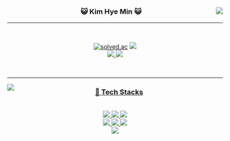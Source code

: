 <div align="center">
  
<img align="right" src="https://github-readme-stats.vercel.app/api?username=kimhm0728&theme=buefy&count_private=true&show_icons=true&custom_title=GitHub%20Stats"/>


  
  ### 😺 Kim Hye Min 😺
  
  ---
  
  
  <br>
 
 
  <a href="https://github.com/kimhm0728"><img alt="solved.ac" src="https://hits.seeyoufarm.com/api/count/incr/badge.svg?url=https%3A%2F%2Fgithub.com%2Fkimhm0728&count_bg=%23000000&title_bg=%23000000&icon=github.svg&icon_color=%23E7E7E7&title=GitHub&edge_flat=false)"/></a> 
  <a href="https://solved.ac/kimhm0728"><img src="http://mazassumnida.wtf/api/mini/generate_badge?boj=kimhm0728"/></a>  <br>
  <a href="https://www.instagram.com/hrniin"><img src="https://img.shields.io/badge/Instagram-E4405F?style=flat-square&logo=Instagram&logoColor=white"/> 
  <a href="https://thdbs523.tistory.com"><img src="https://img.shields.io/badge/Tistory-000000?style=flat-square&logo=Tistory&logoColor=white"/>    
    
  
  <br>
 
---


<img align="left" src="https://github-readme-stats.vercel.app/api/top-langs/?username=kimhm0728&layout=compact&card_witdh=300&theme=buefy"/> 

  ### 🔧 Tech Stacks
    
  <br>

  <img src="https://img.shields.io/badge/Kotlin-7F52FF?style=flat-square&logo=Kotlin&logoColor=white"/>
  <img src="https://img.shields.io/badge/JAVA-007396?style=flat-square&logo=Java&logoColor=white"/> 
  <img src="https://img.shields.io/badge/SQL-000000?style=flat-square&logo=SQL&logoColor=white"/>    <br>
    
  <img src="https://img.shields.io/badge/Eclipse-2C2255?style=flat-square&logo=Eclipse IDE&logoColor=white"/> 
  <img src="https://img.shields.io/badge/AndroidStudio-3DDC84?style=flat-square&logo=Android&logoColor=white"/> 
  <img src="https://img.shields.io/badge/GitHub-181717?style=flat-square&logo=GitHub&logoColor=white"/>    <br>

  <img src="https://img.shields.io/badge/MySQL-4479A1?style=flat-square&logo=mysql&logoColor=white"/> 

</div>
